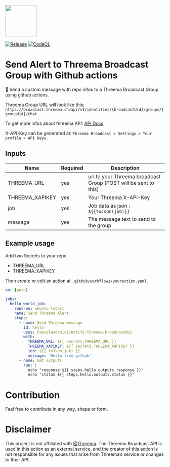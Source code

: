 <img height="100" width="100" src="https://cdn.simpleicons.org/threema" />

<br>

[![Release](https://github.com/FabioTavernini/notify-threema-broadcast/actions/workflows/release.yaml/badge.svg?branch=main)](https://github.com/FabioTavernini/notify-threema-broadcast/actions/workflows/release.yaml)
[![CodeQL](https://github.com/FabioTavernini/notify-threema-broadcast/actions/workflows/github-code-scanning/codeql/badge.svg)](https://github.com/FabioTavernini/notify-threema-broadcast/actions/workflows/github-code-scanning/codeql)

# Send Alert to Threema Broadcast Group with Github actions
:bell: Send a custom message with repo infos to a Threema Broadcast Group using github actions.

Threema Group URL will look like this:
`https://broadcast.threema.ch/api/v1/identities/{broadcastUid}/groups/{groupUid}/chat`

To get more infos about threema API:
[API Docs](https://broadcast.threema.ch/en/api-doc)

X-API-Key can be generated at:
`Threema Broadcast > Settings > Your profile > API Keys.`

## Inputs

| Name            | Required | Description                                                     |
|-----------------|----------|-----------------------------------------------------------------|
| THREEMA_URL     | yes      | url to your Threema broadcast Group (POST will be sent to this) |
| THREEMA_XAPIKEY | yes      | Your Threema X-API-Key                                          |
| job             | yes      | Job data as json : `${{toJson(job)}}`                           |
| message         | yes      | The message text to send to the group                           |

## Example usage
Add two Secrets to your repo

- THREEMA_URL
- THREEMA_XAPIKEY

Then create or edit an action at `.github/workflows/youraction.yaml`.

```yaml
on: [push]

jobs:
  hello_world_job:
    runs-on: ubuntu-latest
    name: Send Threema Alert
    steps:
      - name: Send Threema message
        id: hello
        uses: FabioTavernini/notify-threema-broadcast@v1
        with:
          THREEMA_URL: ${{ secrets.THREEMA_URL }}
          THREEMA_XAPIKEY: ${{ secrets.THREEMA_XAPIKEY }}
          job: ${{ toJson(job) }}
          message: 'Hello from github'
      - name: Get outputs
        run: |
          echo "response ${{ steps.hello.outputs.response }}"
          echo "status ${{ steps.hello.outputs.status }}"
```

# Contribution
Feel free to contribute in any way, shape or form.

# Disclaimer
This project is not affiliated with [@Threema](https://github.com/Threema-ch). The Threema Broadcast API is used in this action as an external service, and the creator of this action is not responsible for any issues that arise from Threema’s service or changes to their API.